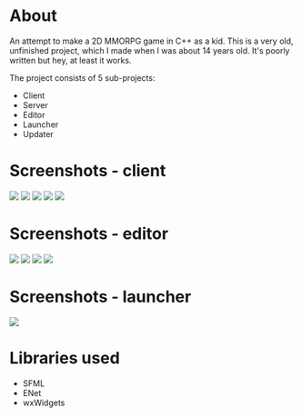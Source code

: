 # About
An attempt to make a 2D MMORPG game in C++ as a kid. This is a very old, unfinished project, which I made when I was about 14 years old. It's poorly written but hey, at least it works.

The project consists of 5 sub-projects:
- Client
- Server
- Editor
- Launcher
- Updater

# Screenshots - client
<img src="http://i.imgur.com/0x3UTn8.png">
<img src="http://i.imgur.com/PflwMm9.png">
<img src="http://i.imgur.com/A9vXEvS.png">
<img src="http://i.imgur.com/RIyuSjX.png">
<img src="http://i.imgur.com/xCNbo5O.png">

# Screenshots - editor
<img src="http://i.imgur.com/EcBbTgv.png">
<img src="http://i.imgur.com/t9PPn7y.png">
<img src="http://i.imgur.com/jXSrsGv.png">
<img src="http://i.imgur.com/u7ZHBvE.png">

# Screenshots - launcher
<img src="http://i.imgur.com/IyJhqce.png">

# Libraries used
- SFML
- ENet
- wxWidgets
